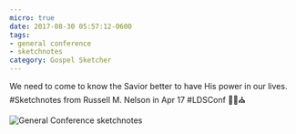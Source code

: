 ```yaml
---
micro: true
date: 2017-08-30 05:57:12-0600
tags:
- general conference
- sketchnotes
category: Gospel Sketcher
---
```


We need to come to know the Savior better to have His power in our lives. #Sketchnotes from Russell M. Nelson in Apr 17 #LDSConf ✍🏼⛪️

<img src="https://media.bennorris.org/images/gospelsketcher/uploads/2018/a5e3fc4adf.jpg" alt="General Conference sketchnotes" />
